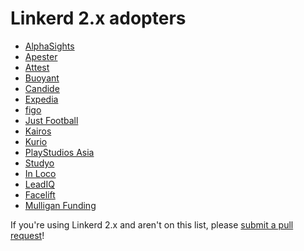 # Linkerd 2.x adopters

- [AlphaSights](https://www.alphasights.com)
- [Apester](https://apester.com)
- [Attest](https://www.askattest.com)
- [Buoyant](https://buoyant.io)
- [Candide](https://candidegardening.com)
- [Expedia](https://www.expedia.com)
- [figo](https://www.figo.io/)
- [Just Football](https://justfootball.io)
- [Kairos](https://kairos.com)
- [Kurio](https://kurio.id)
- [PlayStudios Asia](https://www.playstudios.asia)
- [Studyo](https://studyo.co)
- [In Loco](https://inloco.com.br/en/)
- [LeadIQ](https://leadiq.com)
- [Facelift](https://www.facelift-bbt.com/en)
- [Mulligan Funding](https://www.mulliganfunding.com/)

If you're using Linkerd 2.x and aren't on this list, please [submit a pull
request](https://github.com/linkerd/linkerd2/pulls)!
